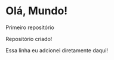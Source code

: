 # Olá, Mundo!
 Primeiro repositório

 Repositório criado!
 
 Essa linha eu adcionei diretamente daqui!
